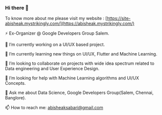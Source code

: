### Hi there 👋
To know more about me please visit my website : [https://site-abisheak.mystrikingly.com/](https://abisheak.mystrikingly.com/)


⚡ Ex-Organizer @ Google Developers Group Salem.

🔭 I’m currently working on a UI/UX based project.
 
 🌱 I’m currently learning new things on UI/UX, Flutter and Machine Learning.
 
 👯 I’m looking to collaborate on projects with wide idea spectrum related to Data engineering and User Experience Design.
 
 🤔 I’m looking for help with Machine Learning algorithms and UI/UX Concepts.
 
 💬 Ask me about Data Science, Google Developers Group(Salem, Chennai, Banglore).
 
 📫 How to reach me: abisheaksabari@gmail.com




<!--
**AbisheakMuralikrishnan/AbisheakMuralikrishnan** is a ✨ _special_ ✨ repository because its `README.md` (this file) appears on your GitHub profile.

Here are some ideas to get you started:

- 🔭 I’m currently working on ...
- 🌱 I’m currently learning ...
- 👯 I’m looking to collaborate on ...
- 🤔 I’m looking for help with ...
- 💬 Ask me about ...
- 📫 How to reach me: ...
- 😄 Pronouns: ...
- ⚡ Fun fact: ...
-->
